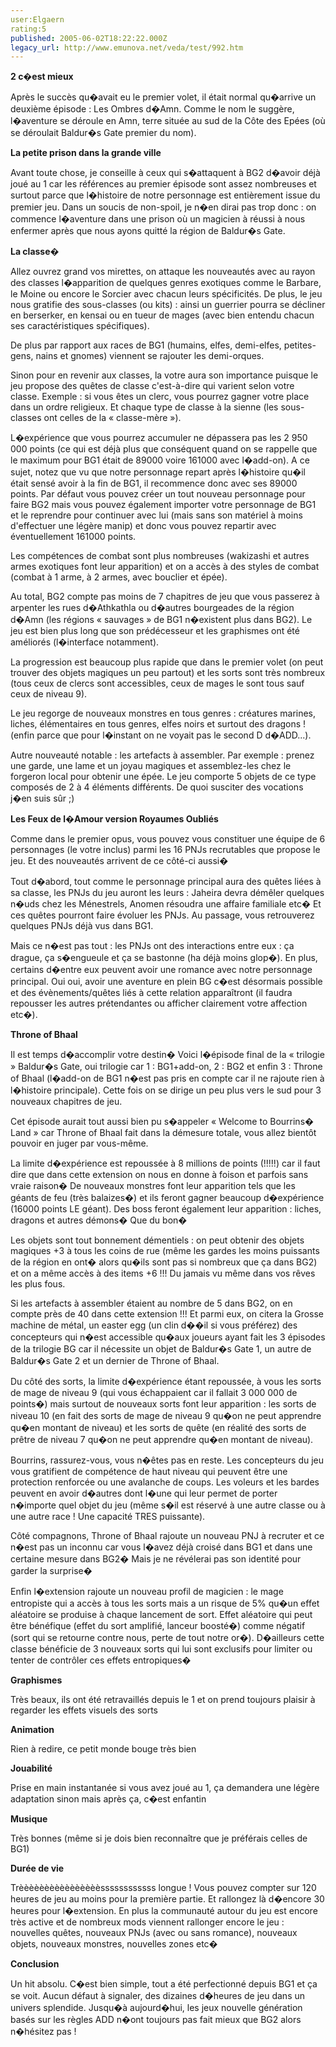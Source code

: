 ```yaml
---
user:Elgaern
rating:5
published: 2005-06-02T18:22:22.000Z
legacy_url: http://www.emunova.net/veda/test/992.htm
---
```

**2 c�est mieux**  

Après le succès qu�avait eu le premier volet, il était normal qu�arrive un deuxième épisode : Les Ombres d�Amn. Comme le nom le suggère, l�aventure se déroule en Amn, terre située au sud de la Côte des Epées (où se déroulait Baldur�s Gate premier du nom).  

  

**La petite prison dans la grande ville**  

Avant toute chose, je conseille à ceux qui s�attaquent à BG2 d�avoir déjà joué au 1 car les références au premier épisode sont assez nombreuses et surtout parce que l�histoire de notre personnage est entièrement issue du premier jeu. Dans un soucis de non-spoil, je n�en dirai pas trop donc : on commence l�aventure dans une prison où un magicien à réussi à nous enfermer après que nous ayons quitté la région de Baldur�s Gate.  

  

**La classe�**  

Allez ouvrez grand vos mirettes, on attaque les nouveautés avec au rayon des classes l�apparition de quelques genres exotiques comme le Barbare, le Moine ou encore le Sorcier avec chacun leurs spécificités. De plus, le jeu nous gratifie des sous-classes (ou kits) : ainsi un guerrier pourra se décliner en berserker, en kensai ou en tueur de mages (avec bien entendu chacun ses caractéristiques spécifiques).  

  

De plus par rapport aux races de BG1 (humains, elfes, demi-elfes, petites-gens, nains et gnomes) viennent se rajouter les demi-orques.  

  

Sinon pour en revenir aux classes, la votre aura son importance puisque le jeu propose des quêtes de classe c'est-à-dire qui varient selon votre classe. Exemple : si vous êtes un clerc, vous pourrez gagner votre place dans un ordre religieux. Et chaque type de classe à la sienne (les sous-classes ont celles de la « classe-mère »).  

  

L�expérience que vous pourrez accumuler ne dépassera pas les 2 950 000 points (ce qui est déjà plus que conséquent quand on se rappelle que le maximum pour BG1 était de 89000 voire 161000 avec l�add-on). A ce sujet, notez que vu que notre personnage repart après l�histoire qu�il était sensé avoir à la fin de BG1, il recommence donc avec ses 89000 points. Par défaut vous pouvez créer un tout nouveau personnage pour faire BG2 mais vous pouvez également importer votre personnage de BG1 et le reprendre pour continuer avec lui (mais sans son matériel à moins d'effectuer une légère manip) et donc vous pouvez repartir avec éventuellement 161000 points.  

  

Les compétences de combat sont plus nombreuses (wakizashi et autres armes exotiques font leur apparition) et on a accès à des styles de combat (combat à 1 arme, à 2 armes, avec bouclier et épée).  

  

Au total, BG2 compte pas moins de 7 chapitres de jeu que vous passerez à arpenter les rues d�Athkathla ou d�autres bourgeades de la région d�Amn (les régions « sauvages » de BG1 n�existent plus dans BG2). Le jeu est bien plus long que son prédécesseur et les graphismes ont été améliorés (l�interface notamment).  

  

La progression est beaucoup plus rapide que dans le premier volet (on peut trouver des objets magiques un peu partout) et les sorts sont très nombreux (tous ceux de clercs sont accessibles, ceux de mages le sont tous sauf ceux de niveau 9).  

  

Le jeu regorge de nouveaux monstres en tous genres : créatures marines, liches, élémentaires en tous genres, elfes noirs et surtout des dragons ! (enfin parce que pour l�instant on ne voyait pas le second D d�ADD...).  

  

Autre nouveauté notable : les artefacts à assembler. Par exemple : prenez une garde, une lame et un joyau magiques et assemblez-les chez le forgeron local pour obtenir une épée. Le jeu comporte 5 objets de ce type composés de 2 à 4 éléments différents. De quoi susciter des vocations j�en suis sûr ;)  

  

**Les Feux de l�Amour version Royaumes Oubliés**  

Comme dans le premier opus, vous pouvez vous constituer une équipe de 6 personnages (le votre inclus) parmi les 16 PNJs recrutables que propose le jeu. Et des nouveautés arrivent de ce côté-ci aussi�  

  

Tout d�abord, tout comme le personnage principal aura des quêtes liées à sa classe, les PNJs du jeu auront les leurs : Jaheira devra démêler quelques n�uds chez les Ménestrels, Anomen résoudra une affaire familiale etc� Et ces quêtes pourront faire évoluer les PNJs. Au passage, vous retrouverez quelques PNJs déjà vus dans BG1\.  

  

Mais ce n�est pas tout : les PNJs ont des interactions entre eux : ça drague, ça s�engueule et ça se bastonne (ha déjà moins glop�). En plus, certains d�entre eux peuvent avoir une romance avec notre personnage principal. Oui oui, avoir une aventure en plein BG c�est désormais possible et des évènements/quêtes liés à cette relation apparaîtront (il faudra repousser les autres prétendantes ou afficher clairement votre affection etc�).  

  

**Throne of Bhaal**  

Il est temps d�accomplir votre destin� Voici l�épisode final de la « trilogie » Baldur�s Gate, oui trilogie car 1 : BG1+add-on, 2 : BG2 et enfin 3 : Throne of Bhaal (l�add-on de BG1 n�est pas pris en compte car il ne rajoute rien à l�histoire principale). Cette fois on se dirige un peu plus vers le sud pour 3 nouveaux chapitres de jeu.  

  

Cet épisode aurait tout aussi bien pu s�appeler « Welcome to Bourrins� Land » car Throne of Bhaal fait dans la démesure totale, vous allez bientôt pouvoir en juger par vous-même.  

  

La limite d�expérience est repoussée à 8 millions de points (!!!!!) car il faut dire que dans cette extension on nous en donne à foison et parfois sans vraie raison� De nouveaux monstres font leur apparition tels que les géants de feu (très balaizes�) et ils feront gagner beaucoup d�expérience (16000 points LE géant). Des boss feront également leur apparition : liches, dragons et autres démons� Que du bon�  

  

Les objets sont tout bonnement démentiels : on peut obtenir des objets magiques +3 à tous les coins de rue (même les gardes les moins puissants de la région en ont� alors qu�ils sont pas si nombreux que ça dans BG2) et on a même accès à des items +6 !!! Du jamais vu même dans vos rêves les plus fous.  

  

Si les artefacts à assembler étaient au nombre de 5 dans BG2, on en compte près de 40 dans cette extension !!! Et parmi eux, on citera la Grosse machine de métal, un easter egg (un clin d��il si vous préférez) des concepteurs qui n�est accessible qu�aux joueurs ayant fait les 3 épisodes de la trilogie BG car il nécessite un objet de Baldur�s Gate 1, un autre de Baldur�s Gate 2 et un dernier de Throne of Bhaal.  

  

Du côté des sorts, la limite d�expérience étant repoussée, à vous les sorts de mage de niveau 9 (qui vous échappaient car il fallait 3 000 000 de points�) mais surtout de nouveaux sorts font leur apparition : les sorts de niveau 10 (en fait des sorts de mage de niveau 9 qu�on ne peut apprendre qu�en montant de niveau) et les sorts de quête (en réalité des sorts de prêtre de niveau 7 qu�on ne peut apprendre qu�en montant de niveau).  

  

Bourrins, rassurez-vous, vous n�êtes pas en reste. Les concepteurs du jeu vous gratifient de compétence de haut niveau qui peuvent être une protection renforcée ou une avalanche de coups. Les voleurs et les bardes peuvent en avoir d�autres dont l�une qui leur permet de porter n�importe quel objet du jeu (même s�il est réservé à une autre classe ou à une autre race ! Une capacité TRES puissante).  

  

Côté compagnons, Throne of Bhaal rajoute un nouveau PNJ à recruter et ce n�est pas un inconnu car vous l�avez déjà croisé dans BG1 et dans une certaine mesure dans BG2� Mais je ne révélerai pas son identité pour garder la surprise�  

  

Enfin l�extension rajoute un nouveau profil de magicien : le mage entropiste qui a accès à tous les sorts mais a un risque de 5% qu�un effet aléatoire se produise à chaque lancement de sort. Effet aléatoire qui peut être bénéfique (effet du sort amplifié, lanceur boosté�) comme négatif (sort qui se retourne contre nous, perte de tout notre or�). D�ailleurs cette classe bénéficie de 3 nouveaux sorts qui lui sont exclusifs pour limiter ou tenter de contrôler ces effets entropiques�  

  

  

**Graphismes**  

Très beaux, ils ont été retravaillés depuis le 1 et on prend toujours plaisir à regarder les effets visuels des sorts  

  

**Animation**  

Rien à redire, ce petit monde bouge très bien  

  

**Jouabilité**  

Prise en main instantanée si vous avez joué au 1, ça demandera une légère adaptation sinon mais après ça, c�est enfantin  

  

**Musique**  

Très bonnes (même si je dois bien reconnaître que je préférais celles de BG1)  

  

**Durée de vie**  

Trèèèèèèèèèèèèèèèèssssssssssss longue ! Vous pouvez compter sur 120 heures de jeu au moins pour la première partie. Et rallongez là d�encore 30 heures pour l�extension. En plus la communauté autour du jeu est encore très active et de nombreux mods viennent rallonger encore le jeu : nouvelles quêtes, nouveaux PNJs (avec ou sans romance), nouveaux objets, nouveaux monstres, nouvelles zones etc�  

  

**Conclusion**  

Un hit absolu. C�est bien simple, tout a été perfectionné depuis BG1 et ça se voit. Aucun défaut à signaler, des dizaines d�heures de jeu dans un univers splendide. Jusqu�à aujourd�hui, les jeux nouvelle génération basés sur les règles ADD n�ont toujours pas fait mieux que BG2 alors n�hésitez pas !